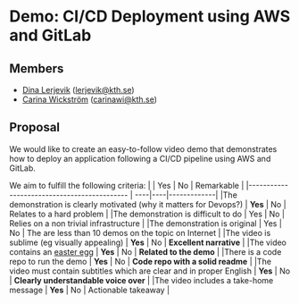 # Demo: CI/CD Deployment using AWS and GitLab
 
## Members
- [Dina Lerjevik](https://github.com/dmariel) (lerjevik@kth.se)
- [Carina Wickström](https://github.com/carinawic) (carinawi@kth.se)
 
## Proposal
We would like to create an easy-to-follow video demo that demonstrates how to deploy an application following a CI/CD pipeline using AWS and GitLab.
 
We aim to fulfill the following criteria:
|                                             | Yes | No | Remarkable |
|-------------------------------------------- | ----|----|-------------|
|The demonstration is clearly motivated (why it matters for Devops?) | **Yes** | No | Relates to a hard problem |
|The demonstration is difficult to do | Yes | No | Relies on a non trivial infrastructure |
|The demonstration is original | Yes | No | The are less than 10 demos on the topic on Internet |
|The video is sublime (eg visually appealing) | **Yes** | No | **Excellent narrative** |
|The video contains an [easter egg](https://github.com/OrkoHunter/python-easter-eggs) | **Yes** | No | **Related to the demo** |
|There is a code repo to run the demo  | **Yes** | No | **Code repo with a solid readme** |
|The video must contain subtitles which are clear and in proper English | **Yes** | No | **Clearly understandable voice over** |
|The video includes a take-home message | **Yes** | No | Actionable takeaway |
